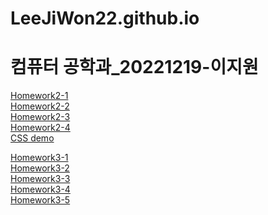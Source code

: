 # LeeJiWon22.github.io

컴퓨터 공학과_20221219-이지원
=============

<a href="https://leejiwon22.github.io/Homework2-1.html">Homework2-1<br>
<a href="https://LeeJiWon22.github.io/Homework2-2.html">Homework2-2<br>
<a href="https://LeeJiWon22.github.io/Homework2-3.html">Homework2-3<br>
<a href="https://LeeJiWon22.github.io/Homework2-4.html">Homework2-4<br>
<a href="https://leejiwon22.github.io/CSS%20demo.html">CSS demo<br>

<a href="https://LeeJiWon22.github.io/homework3-1.html">Homework3-1<br>
<a href="https://LeeJiWon22.github.io/homework3-2.html">Homework3-2<br>
<a href="https://LeeJiWon22.github.io/homework3-3.html">Homework3-3<br>
<a href="https://LeeJiWon22.github.io/homework3-4.html">Homework3-4<br>
<a href="https://LeeJiWon22.github.io/homework3-5.html">Homework3-5<br>
